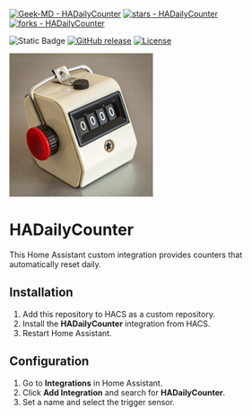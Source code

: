 [![Geek-MD - HADailyCounter](https://img.shields.io/static/v1?label=Geek-MD&message=HADailyCounter&color=blue&logo=github)](https://github.com/Geek-MD/HADailyCounter "Go to GitHub repo")
[![stars - HADailyCounter](https://img.shields.io/github/stars/Geek-MD/HADailyCounter?style=social)](https://github.com/Geek-MD/HADailyCounter)
[![forks - HADailyCounter](https://img.shields.io/github/forks/Geek-MD/HADailyCounter?style=social)](https://github.com/Geek-MD/HADailyCounter)

![Static Badge](https://img.shields.io/badge/custom_repository-HACS-blue)
[![GitHub release](https://img.shields.io/github/release/Geek-MD/HADailyCounter?include_prereleases=&sort=semver&color=blue)](https://github.com/Geek-MD/HADailyCounter/releases/)
[![License](https://img.shields.io/badge/License-MIT-blue)](#license)

![](https://github.com/Geek-MD/HADailyCounter/blob/main/icon.png?raw=true)

# HADailyCounter

This Home Assistant custom integration provides counters that automatically reset daily.

## Installation

1. Add this repository to HACS as a custom repository.  
2. Install the **HADailyCounter** integration from HACS.  
3. Restart Home Assistant.  

## Configuration

1. Go to **Integrations** in Home Assistant.  
2. Click **Add Integration** and search for **HADailyCounter**.  
3. Set a name and select the trigger sensor.  
